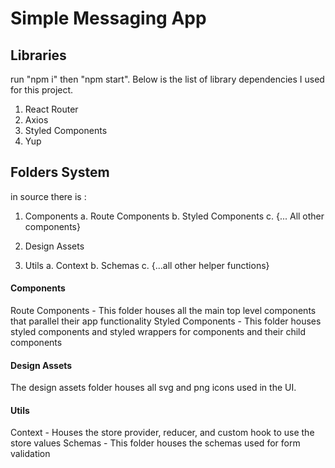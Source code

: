 # Simple Messaging App

## Libraries
run "npm i" then "npm start". Below is the list of library dependencies I used for this project.
1. React Router
2. Axios
3. Styled Components
4. Yup

## Folders System
in source there is :

1. Components
    a. Route Components
    b. Styled Components
    c. {... All other components}

2. Design Assets

3. Utils
    a. Context
    b. Schemas
    c. {...all other helper functions}

#### Components
Route Components - This folder houses all the main top level components that parallel their app functionality
Styled Components - This folder houses styled components and styled wrappers for components and their child components

#### Design Assets
The design assets folder houses all svg and png icons used in the UI.

#### Utils
Context - Houses the store provider, reducer, and custom hook to use the store values
Schemas - This folder houses the schemas used for form validation 

    



